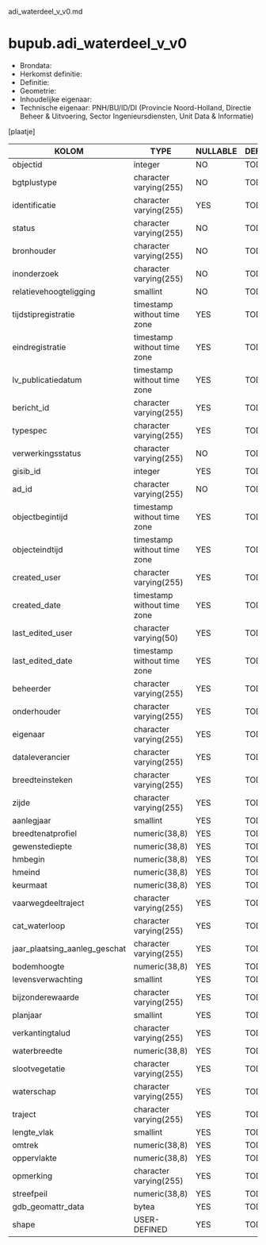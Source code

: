 adi_waterdeel_v_v0.md

# bupub.adi_waterdeel_v_v0


* Brondata: 
* Herkomst definitie: 
* Definitie: 
* Geometrie: 
* Inhoudelijke eigenaar: 
* Technische eigenaar: PNH/BU/ID/DI (Provincie Noord-Holland, Directie Beheer & Uitvoering, Sector Ingenieursdiensten, Unit Data & Informatie)

[plaatje]


|KOLOM                            |TYPE                       |NULLABLE|DEFINITIE|
|------                           |----                       |-----   |-----    |
|objectid                         |integer                    |NO      |TODO|
|bgtplustype                      |character varying(255)     |NO      |TODO|
|identificatie                    |character varying(255)     |YES     |TODO|
|status                           |character varying(255)     |NO      |TODO|
|bronhouder                       |character varying(255)     |NO      |TODO|
|inonderzoek                      |character varying(255)     |NO      |TODO|
|relatievehoogteligging           |smallint                   |NO      |TODO|
|tijdstipregistratie              |timestamp without time zone|YES     |TODO|
|eindregistratie                  |timestamp without time zone|YES     |TODO|
|lv_publicatiedatum               |timestamp without time zone|YES     |TODO|
|bericht_id                       |character varying(255)     |YES     |TODO|
|typespec                         |character varying(255)     |YES     |TODO|
|verwerkingsstatus                |character varying(255)     |NO      |TODO|
|gisib_id                         |integer                    |YES     |TODO|
|ad_id                            |character varying(255)     |NO      |TODO|
|objectbegintijd                  |timestamp without time zone|YES     |TODO|
|objecteindtijd                   |timestamp without time zone|YES     |TODO|
|created_user                     |character varying(255)     |YES     |TODO|
|created_date                     |timestamp without time zone|YES     |TODO|
|last_edited_user                 |character varying(50)      |YES     |TODO|
|last_edited_date                 |timestamp without time zone|YES     |TODO|
|beheerder                        |character varying(255)     |YES     |TODO|
|onderhouder                      |character varying(255)     |YES     |TODO|
|eigenaar                         |character varying(255)     |YES     |TODO|
|dataleverancier                  |character varying(255)     |YES     |TODO|
|breedteinsteken                  |character varying(255)     |YES     |TODO|
|zijde                            |character varying(255)     |YES     |TODO|
|aanlegjaar                       |smallint                   |YES     |TODO|
|breedtenatprofiel                |numeric(38,8)              |YES     |TODO|
|gewenstediepte                   |numeric(38,8)              |YES     |TODO|
|hmbegin                          |numeric(38,8)              |YES     |TODO|
|hmeind                           |numeric(38,8)              |YES     |TODO|
|keurmaat                         |numeric(38,8)              |YES     |TODO|
|vaarwegdeeltraject               |character varying(255)     |YES     |TODO|
|cat_waterloop                    |character varying(255)     |YES     |TODO|
|jaar_plaatsing_aanleg_geschat    |character varying(255)     |YES     |TODO|
|bodemhoogte                      |numeric(38,8)              |YES     |TODO|
|levensverwachting                |smallint                   |YES     |TODO|
|bijzonderewaarde                 |character varying(255)     |YES     |TODO|
|planjaar                         |smallint                   |YES     |TODO|
|verkantingtalud                  |character varying(255)     |YES     |TODO|
|waterbreedte                     |numeric(38,8)              |YES     |TODO|
|slootvegetatie                   |character varying(255)     |YES     |TODO|
|waterschap                       |character varying(255)     |YES     |TODO|
|traject                          |character varying(255)     |YES     |TODO|
|lengte_vlak                      |smallint                   |YES     |TODO|
|omtrek                           |numeric(38,8)              |YES     |TODO|
|oppervlakte                      |numeric(38,8)              |YES     |TODO|
|opmerking                        |character varying(255)     |YES     |TODO|
|streefpeil                       |numeric(38,8)              |YES     |TODO|
|gdb_geomattr_data                |bytea                      |YES     |TODO|
|shape                            |USER-DEFINED               |YES     |TODO|

